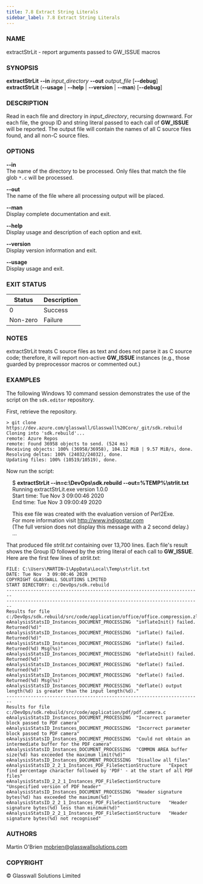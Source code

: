 ```yaml
---
title: 7.8 Extract String Literals
sidebar_label: 7.8 Extract String Literals
---
```


### **NAME**
extractStrLit - report arguments passed to GW_ISSUE macros

### **SYNOPSIS**
**extractStrLit** **--in** *input_directory* **--out** *output_file* [**--debug**]  
**extractStrLit** (**--usage** | **--help** | **--version** | **--man**) [**--debug**]

### **DESCRIPTION**
Read in each file and directory in *input_directory*, recursing downward. For each file, the group ID and string literal passed to each call of **GW_ISSUE** will be reported. The output file will contain the names of all C source files found, and all non-C source files.

### **OPTIONS**
**--in**  
The name of the directory to be processed. Only files that match the file glob `*.c` will be processed.

**--out**  
The name of the file where all processing output will be placed.

**--man**  
Display complete documentation and exit.

**--help**  
Display usage and description of each option and exit.

**--version**  
Display version information and exit.

**--usage**  
Display usage and exit.

### **EXIT STATUS**
|Status|Description
|---|---
0|Success
Non-zero|Failure

### **NOTES**
extractStrLit treats C source files as text and does not parse it as C source code; therefore, it will report non-active **GW_ISSUE** instances (e.g., those guarded by preprocessor macros or commented out.)

### **EXAMPLES**
The following Windows 10 command session demonstrates the use of the script on the `sdk.editor` repository.

First, retrieve the repository.

    > git clone https://dev.azure.com/glasswall/Glasswall%20Core/_git/sdk.rebuild
    Cloning into 'sdk.rebuild'...
    remote: Azure Repos
    remote: Found 36958 objects to send. (524 ms)
    Receiving objects: 100% (36958/36958), 104.12 MiB | 9.57 MiB/s, done.
    Resolving deltas: 100% (24032/24032), done.
    Updating files: 100% (10519/10519), done.

Now run the script:

&nbsp;&nbsp;&nbsp;&nbsp;$ **extractStrLit --in=c:\DevOps\sdk.rebuild --out=%TEMP%\strlit.txt**  
&nbsp;&nbsp;&nbsp;&nbsp;Running extractStrLit.exe version 1.0.0  
&nbsp;&nbsp;&nbsp;&nbsp;Start time:  Tue Nov  3 09:00:46 2020  
&nbsp;&nbsp;&nbsp;&nbsp;End time: Tue Nov  3 09:00:49 2020  

&nbsp;&nbsp;&nbsp;&nbsp;This exe file was created with the evaluation version of Perl2Exe.  
&nbsp;&nbsp;&nbsp;&nbsp;For more information visit http://www.indigostar.com  
&nbsp;&nbsp;&nbsp;&nbsp;(The full version does not display this message with a 2 second delay.)  
&nbsp;&nbsp;&nbsp;&nbsp;...  

That produced file *strlit.txt* containing over 13,700 lines. Each file's result shows the Group ID followed by the string literal of each call to **GW_ISSUE**. Here are the first few lines of *strlit.txt*:

    FILE: C:\Users\MARTIN~1\AppData\Local\Temp\strlit.txt
    DATE: Tue Nov  3 09:00:46 2020
    COPYRIGHT GLASSWALL SOLUTIONS LIMITED
    START DIRECTORY: c:/DevOps/sdk.rebuild
    ------------------------------------------------------------------------
    ------------------------------------------------------------------------
    Results for file c:/DevOps/sdk.rebuild/src/code/application/office/office.compression.zlib.c
    eAnalysisStatsID_Instances_DOCUMENT_PROCESSING	"inflateInit() failed. Returned(%d)"
    eAnalysisStatsID_Instances_DOCUMENT_PROCESSING	"inflate() failed. Returned(%d)"
    eAnalysisStatsID_Instances_DOCUMENT_PROCESSING	"inflate() failed. Returned(%d) Msg(%s)"
    eAnalysisStatsID_Instances_DOCUMENT_PROCESSING	"deflateInit() failed. Returned(%d)"
    eAnalysisStatsID_Instances_DOCUMENT_PROCESSING	"deflate() failed. Returned(%d)"
    eAnalysisStatsID_Instances_DOCUMENT_PROCESSING	"deflate() failed. Returned(%d) Msg(%s)"
    eAnalysisStatsID_Instances_DOCUMENT_PROCESSING	"deflate() output length(%d) is greater than the input length(%d)."
    ------------------------------------------------------------------------
    Results for file c:/DevOps/sdk.rebuild/src/code/application/pdf/pdf.camera.c
    eAnalysisStatsID_Instances_DOCUMENT_PROCESSING	"Incorrect parameter block passed to PDF camera"
    eAnalysisStatsID_Instances_DOCUMENT_PROCESSING	"Incorrect parameter block passed to PDF camera"
    eAnalysisStatsID_Instances_DOCUMENT_PROCESSING	"Could not obtain an intermediate buffer for the PDF camera"
    eAnalysisStatsID_Instances_DOCUMENT_PROCESSING	"COMMON AREA buffer size(%d) has exceeded the maximum limit(%d)"
    eAnalysisStatsID_Instances_DOCUMENT_PROCESSING	"Disallow all files"
    eAnalysisStatsID_2_2_1_Instances_PDF_FileSectionStructure	"Expect find percentage character followed by 'PDF' - at the start of all PDF files"
    eAnalysisStatsID_2_2_1_Instances_PDF_FileSectionStructure	"Unspecified version of PDF header"
    eAnalysisStatsID_Instances_DOCUMENT_PROCESSING	"Header signature bytes(%d) has exceeded the maximum(%d)"
    eAnalysisStatsID_2_2_1_Instances_PDF_FileSectionStructure	"Header signature bytes(%d) less than minimum(%d)"
    eAnalysisStatsID_2_2_1_Instances_PDF_FileSectionStructure	"Header signature bytes(%d) not recognised"


### **AUTHORS**
Martin O'Brien <mobrien@glasswallsolutions.com>

### **COPYRIGHT**
&copy; Glasswall Solutions Limited
